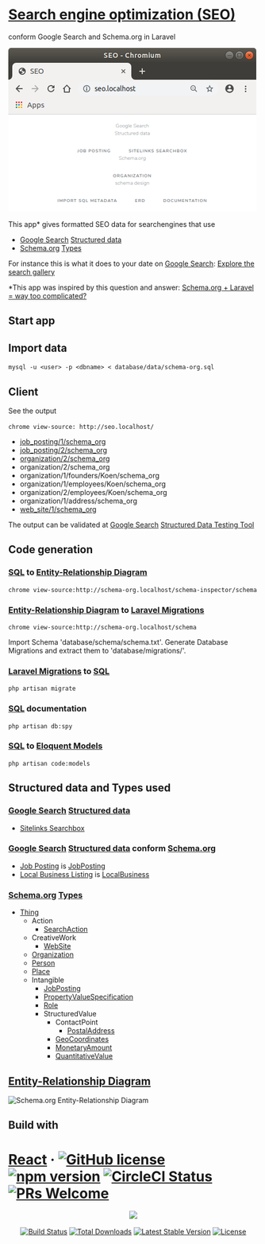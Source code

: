 # [Search engine optimization (SEO)](https://en.wikipedia.org/wiki/Search_engine_optimization)

conform Google Search and Schema.org in Laravel

![SEO](./docs/seo.png?raw=true "SEO")

This app* gives formatted SEO data for searchengines that use
- [Google Search](https://developers.google.com/search) [Structured data](https://developers.google.com/search/docs/data-types/article)
- [Schema.org](https://schema.org) [Types](https://schema.org/docs/full.html)

For instance this is what it does to your date on [Google Search](https://developers.google.com/search): [Explore the search gallery](https://developers.google.com/search/docs/guides/search-gallery)

*This app was inspired by this question and answer: [Schema.org + Laravel = way too complicated?
](https://stackoverflow.com/questions/33193525/schema-org-laravel-way-too-complicated)

## Start app

## Import data

```
mysql -u <user> -p <dbname> < database/data/schema-org.sql
```

## Client

See the output

```chrome view-source: http://seo.localhost/```
- [job_posting/1/schema_org](https://raw.githubusercontent.com/noud/seo/master/database/output/duodeka.job_posting.1.json)
- [job_posting/2/schema_org](https://raw.githubusercontent.com/noud/seo/master/database/output/duodeka.job_posting.1.json)
- [organization/2/schema_org](https://raw.githubusercontent.com/noud/seo/master/database/output/duodeka.organization.json)
- organization/2/schema_org
- organization/1/founders/Koen/schema_org
- organization/1/employees/Koen/schema_org
- organization/2/employees/Koen/schema_org
- organization/1/address/schema_org
- [web_site/1/schema_org](https://raw.githubusercontent.com/noud/seo/master/database/output/duodeka.website.json)

The output can be validated at [Google Search](https://developers.google.com/search) [Structured Data Testing Tool](https://search.google.com/structured-data/testing-tool)

## Code generation

### [SQL](https://en.wikipedia.org/wiki/SQL) to [Entity-Relationship Diagram](https://en.wikipedia.org/wiki/Entity–relationship_model)

```
chrome view-source:http://schema-org.localhost/schema-inspector/schema
```

### [Entity-Relationship Diagram](https://en.wikipedia.org/wiki/Entity–relationship_model) to [Laravel Migrations](https://laravel.com/docs/master/migrations)

```
chrome view-source:http://schema-org.localhost/schema
```

Import Schema 'database/schema/schema.txt'. Generate Database Migrations and extract them to 'database/migrations/'.

### [Laravel Migrations](https://laravel.com/docs/master/migrations) to [SQL](https://en.wikipedia.org/wiki/SQL)

```
php artisan migrate
```
### [SQL](https://en.wikipedia.org/wiki/SQL) documentation

```
php artisan db:spy
```

### [SQL](https://en.wikipedia.org/wiki/SQL) to [Eloquent Models](https://laravel.com/docs/master/eloquent)

```
php artisan code:models
```

## Structured data and Types used

### [Google Search](https://developers.google.com/search) [Structured data](https://developers.google.com/search/docs/data-types/article)

- [Sitelinks Searchbox](https://developers.google.com/search/docs/data-types/sitelinks-searchbox)

### [Google Search](https://developers.google.com/search) [Structured data](https://developers.google.com/search/docs/data-types/article) conform [Schema.org](https://schema.org)

- [Job Posting](https://developers.google.com/search/docs/data-types/job-posting) is [JobPosting](https://schema.org/JobPosting)
- [Local Business Listing](https://developers.google.com/search/docs/data-types/local-business) is [LocalBusiness](https://schema.org/LocalBusiness)

### [Schema.org](https://schema.org) [Types](https://schema.org/docs/full.html)

- [Thing](https://schema.org/Thing)
    - Action
        - [SearchAction](https://schema.org/SearchAction)
    - CreativeWork
        - [WebSite](https://schema.org/WebSite)
    - [Organization](https://schema.org/Organization)
    - [Person](https://schema.org/Person)
    - [Place](https://schema.org/Place)
    - Intangible
        - [JobPosting](https://schema.org/JobPosting)
        - [PropertyValueSpecification](https://schema.org/PropertyValueSpecification)
        - [Role](https://schema.org/Role)
        - StructuredValue
            - ContactPoint
                - [PostalAddress](https://schema.org/PostalAddress)
            - [GeoCoordinates](https://schema.org/GeoCoordinates)
            - [MonetaryAmount](https://schema.org/MonetaryAmount)
            - [QuantitativeValue](https://schema.org/QuantitativeValue)

## [Entity-Relationship Diagram](https://en.wikipedia.org/wiki/Entity–relationship_model)

![Schema.org Entity-Relationship Diagram](./docs/erd.png?raw=true "Schema.org Entity-Relationship Diagram")

## Build with

# [React](https://reactjs.org/) &middot; [![GitHub license](https://img.shields.io/badge/license-MIT-blue.svg)](https://github.com/facebook/react/blob/master/LICENSE) [![npm version](https://img.shields.io/npm/v/react.svg?style=flat)](https://www.npmjs.com/package/react) [![CircleCI Status](https://circleci.com/gh/facebook/react.svg?style=shield&circle-token=:circle-token)](https://circleci.com/gh/facebook/react) [![PRs Welcome](https://img.shields.io/badge/PRs-welcome-brightgreen.svg)](https://reactjs.org/docs/how-to-contribute.html#your-first-pull-request)

<p align="center"><img src="https://laravel.com/assets/img/components/logo-laravel.svg"></p>

<p align="center">
<a href="https://travis-ci.org/laravel/framework"><img src="https://travis-ci.org/laravel/framework.svg" alt="Build Status"></a>
<a href="https://packagist.org/packages/laravel/framework"><img src="https://poser.pugx.org/laravel/framework/d/total.svg" alt="Total Downloads"></a>
<a href="https://packagist.org/packages/laravel/framework"><img src="https://poser.pugx.org/laravel/framework/v/stable.svg" alt="Latest Stable Version"></a>
<a href="https://packagist.org/packages/laravel/framework"><img src="https://poser.pugx.org/laravel/framework/license.svg" alt="License"></a>
</p>